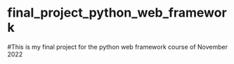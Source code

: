 # final_project_python_web_framework

#This is my final project for the python web framework course of November 2022
